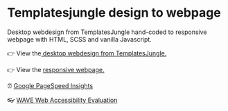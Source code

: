 # Templatesjungle design to webpage

Desktop webdesign from TemplatesJungle hand-coded to responsive webpage with HTML, SCSS and vanilla Javascript.

:point_right: View the[ desktop webdesign from TemplatesJungle.]( https://templatesjungle.com/downloads/jesse-free-interior-designer-portfolio-figma-design-template/ " desktop webdesign from TemplatesJungle")

:point_right: View the [responsive webpage.](https://git-danielvisser.github.io/templates-jungle-design-to-webpage/ "responsive webpage.")



:alarm_clock: [Google PageSpeed Insights](https://pagespeed.web.dev/report?url=https://git-danielvisser.github.io/templates-jungle-design-to-webpage/&form_factor=desktop)

:eyeglasses: [WAVE Web Accessibility Evaluation](https://wave.webaim.org/report#/https://git-danielvisser.github.io/templates-jungle-design-to-webpage/)
